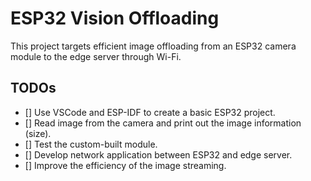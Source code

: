# ESP32 Vision Offloading
This project targets efficient image offloading from an ESP32 camera module to the edge server through Wi-Fi.

## TODOs
- [] Use VSCode and ESP-IDF to create a basic ESP32 project.
- [] Read image from the camera and print out the image information (size).
- [] Test the custom-built module.
- [] Develop network application between ESP32 and edge server.
- [] Improve the efficiency of the image streaming.